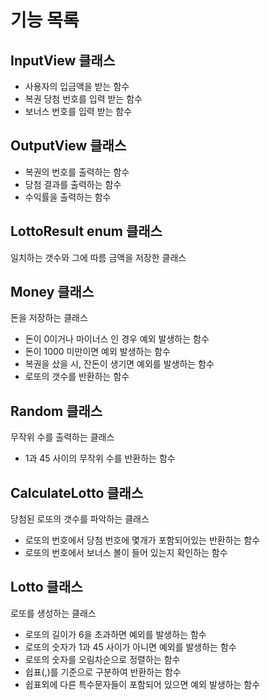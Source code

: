 # 기능 목록
## InputView 클래스
- 사용자의 입금액을 받는 함수
- 복권 당첨 번호를 입력 받는 함수
- 보너스 번호를 입력 받는 함수 

## OutputView 클래스
- 복권의 번호를 출력하는 함수
- 당첨 결과를 출력하는 함수
- 수익률을 출력하는 함수

## LottoResult enum 클래스
일치하는 갯수와 그에 따름 금액을 저장한 클래스

## Money 클래스
돈을 저장하는 클래스
- 돈이 0이거나 마이너스 인 경우 예외 발생하는 함수
- 돈이 1000 미만이면 예외 발생하는 함수
- 복권을 샀을 시, 잔돈이 생기면 예외를 발생하는 함수
- 로또의 갯수를 반환하는 함수

## Random 클래스
무작위 수를 출력하는 클래스
- 1과 45 사이의 무작위 수를 반환하는 함수

## CalculateLotto 클래스
당첨된 로또의 갯수를 파악하는 클래스
- 로또의 번호에서 당첨 번호에 몇개가 포함되어있는 반환하는 함수
- 로또의 번호에서 보너스 볼이 들어 있는지 확인하는 함수

## Lotto 클래스
로또를 생성하는 클래스
- 로또의 길이가 6을 초과하면 예외를 발생하는 함수
- 로또의 숫자가 1과 45 사이가 아니면 예외를 발생하는 함수
- 로또의 숫자를 오림차순으로 정렬하는 함수
- 쉽표(,)를 기준으로 구분하여 반환하는 함수
- 쉽표외에 다른 특수문자들이 포함되어 있으면 예외 발생하는 함수